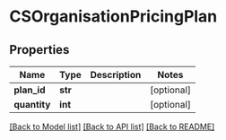 # CSOrganisationPricingPlan

## Properties
Name | Type | Description | Notes
------------ | ------------- | ------------- | -------------
**plan_id** | **str** |  | [optional] 
**quantity** | **int** |  | [optional] 

[[Back to Model list]](../README.md#documentation-for-models) [[Back to API list]](../README.md#documentation-for-api-endpoints) [[Back to README]](../README.md)


